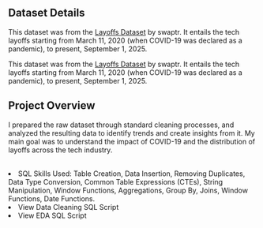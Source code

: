 ## Dataset Details
This dataset was from the <a href = "https://www.kaggle.com/datasets/swaptr/layoffs-2022/data">Layoffs Dataset</a> by swaptr. It entails the tech layoffs starting from March 11, 2020 (when COVID-19 was declared as a pandemic), to present, September 1, 2025.

This dataset was from the [Layoffs Dataset](https://www.kaggle.com/datasets/swaptr/layoffs-2022/data) by swaptr. It entails the tech layoffs starting from March 11, 2020 (when COVID-19 was declared as a pandemic), to present, September 1, 2025.

## Project Overview
I prepared the raw dataset through standard cleaning processes, and analyzed the resulting data to identify trends and create insights from it. My main goal was to understand the impact of COVID-19 and the distribution of layoffs across the tech industry.
<br>
<br>
<li>SQL Skills Used: Table Creation, Data Insertion, Removing Duplicates, Data Type Conversion, Common Table Expressions (CTEs), String Manipulation, Window Functions, Aggregations, Group By, Joins, Window Functions, Date Functions.</li>
<li>View Data Cleaning SQL Script</li>
<li>View EDA SQL Script</li>
